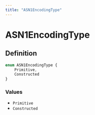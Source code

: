 ```yaml
---
title: "ASN1EncodingType"
---
```


# ASN1EncodingType

## Definition

```ts
enum ASN1EncodingType {
	Primitive,
	Constructed
}
```

### Values

- `Primitive`
- `Constructed`
